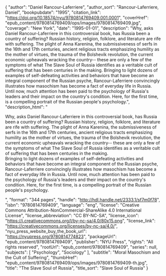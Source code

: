 {
  "author": "Daniel Rancour-Laferriere",
  "author_sort": "Rancour-Laferriere, Daniel",
  "bookpubdate": "1995",
  "citation_link": "https://doi.org/10.18574/nyu/9780814769409.001.0001",
  "coverHref": "epub_content/9780814769409/ops/images/9780814769409.jpg",
  "coverage": "New York",
  "date": "1995-01-01",
  "description": "Why, asks Daniel Rancour-Laferriere in this controversial book, has Russia been a country of suffering?  Russian history, religion, folklore, and literature are rife with suffering. The plight of Anna Karenina, the submissiveness of serfs in the 16th and 17th centuries, ancient religious tracts emphasizing humility as the mother of virtues, the trauma of the Bolshevik revolution, the current economic upheavals wracking the country-- these are only a few of the symptoms of what The Slave Soul of Russia identifies as a veritable cult of suffering that has been centuries in the making. Bringing to light dozens of examples of self-defeating activities and behaviors that have become an integral component of the Russian psyche, Rancour-Laferriere convincingly illustrates how masochism has become a fact of everyday life in Russia.  Until now, much attention has been paid to the psychology of Russia's leaders and their impact on the country's condition.  Here, for the first time, is a compelling portrait of the Russian people's psychology.",
  "description_html": "<p>Why, asks Daniel Rancour-Laferriere in this controversial book, has Russia been a country of suffering?  Russian history, religion, folklore, and literature are rife with suffering. The plight of Anna Karenina, the submissiveness of serfs in the 16th and 17th centuries, ancient religious tracts emphasizing humility as the mother of virtues, the trauma of the Bolshevik revolution, the current economic upheavals wracking the country-- these are only a few of the symptoms of what The Slave Soul of Russia identifies as a veritable cult of suffering that has been centuries in the making.<br> Bringing to light dozens of examples of self-defeating activities and behaviors that have become an integral component of the Russian psyche, Rancour-Laferriere convincingly illustrates how masochism has become a fact of everyday life in Russia.  Until now, much attention has been paid to the psychology of Russia's leaders and their impact on the country's condition.  Here, for the first time, is a compelling portrait of the Russian people's psychology.</p>",
  "format": "344 pages",
  "handle": "http://hdl.handle.net/2333.1/sf7m0f78",
  "isbn": "9780814769409",
  "language": "eng",
  "license": "Creative Commons Attribution-NonCommercial-ShareAlike 4.0 International License",
  "license_abbreviation": "CC BY-NC-SA",
  "license_icon": "https://i.creativecommons.org/l/by-nc-sa/4.0/80x15.png",
  "license_link": "https://creativecommons.org/licenses/by-nc-sa/4.0/",
  "nyu_press_website_buy_the_book_url": "https://nyupress.org/9780814774823",
  "packageUrl": "epub_content/9780814769409",
  "publisher": "NYU Press",
  "rights": "All rights reserved",
  "rootUrl": "epub_content/9780814769409",
  "series": null,
  "subjects": [
    "Psychology",
    "Sociology"
  ],
  "subtitle": "Moral Masochism and the Cult of Suffering",
  "thumbHref": "epub_content/9780814769409/ops/images/9780814769409-th.jpg",
  "title": "The Slave Soul of Russia",
  "title_sort": "Slave Soul of Russia"
}

